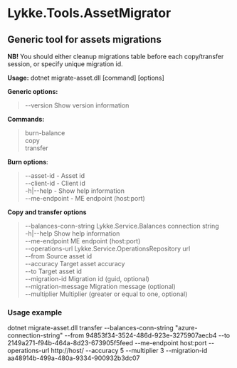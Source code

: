 # Lykke.Tools.AssetMigrator

## Generic tool for assets migrations

**NB!** You should either cleanup migrations table before each copy/transfer session, or specify unique migration id.

**Usage:** dotnet migrate-asset.dll [command] [options] 

**Generic options:**
> --version  Show version information

**Commands:**

> burn-balance      
> copy      
> transfer  

**Burn options**:

> --asset-id - Asset id  
> --client-id - Client id  
> -h|--help - Show help information  
> --me-endpoint - ME endpoint (host:port)

**Copy and transfer options**

> --balances-conn-string  Lykke.Service.Balances connection string  
> -h|--help               Show help information  
> --me-endpoint           ME endpoint (host:port)  
> --operations-url        Lykke.Service.OperationsRepository url  
> --from                  Source asset id  
> --accuracy              Target asset accuracy  
> --to                    Target asset id  
> --migration-id          Migration id (guid, optional)  
> --migration-message     Migration message (optional)  
> --multiplier            Multiplier (greater or equal to one, optional)  

### Usage example

dotnet migrate-asset.dll transfer --balances-conn-string "azure-connection-string" --from 94853f34-3524-486d-923e-3275907aecb4 --to 2149a271-f94b-464a-8d23-673905f5feed --me-endpoint host:port --operations-url http://host/ --accuracy 5 --multiplier 3 --migration-id aa48914b-499a-480a-9334-900932b3dc07
